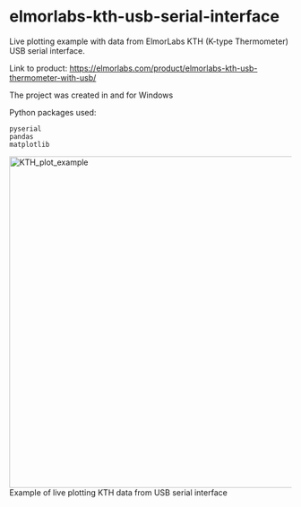 # elmorlabs-kth-usb-serial-interface
Live plotting example with data from ElmorLabs KTH (K-type Thermometer) USB serial interface.

Link to product: https://elmorlabs.com/product/elmorlabs-kth-usb-thermometer-with-usb/

The project was created in and for Windows

Python packages used:

    pyserial
    pandas
    matplotlib
    
<img width="592" alt="KTH_plot_example" src="https://user-images.githubusercontent.com/41986414/183413424-833d9b12-7bb6-449f-94eb-81a41f2277a5.PNG">
Example of live plotting KTH data from USB serial interface
